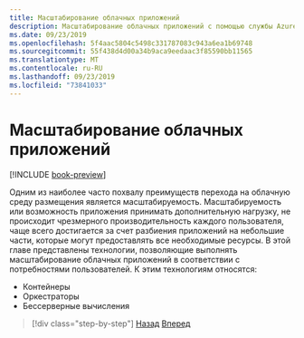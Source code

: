 ```yaml
---
title: Масштабирование облачных приложений
description: Масштабирование облачных приложений с помощью службы Azure Kubernetes и функций Azure для удовлетворения потребностей пользователей с учетом экономичного способа.
ms.date: 09/23/2019
ms.openlocfilehash: 5f4aac5804c5498c331787083c943a6ea1b69748
ms.sourcegitcommit: 55f438d4d00a34b9aca9eedaac3f85590bb11565
ms.translationtype: MT
ms.contentlocale: ru-RU
ms.lasthandoff: 09/23/2019
ms.locfileid: "73841033"
---
```

# <a name="scaling-cloud-native-applications"></a>Масштабирование облачных приложений

[!INCLUDE [book-preview](../../../includes/book-preview.md)]

Одним из наиболее часто похвалу преимуществ перехода на облачную среду размещения является масштабируемость. Масштабируемость или возможность приложения принимать дополнительную нагрузку, не происходит чрезмерного производительность каждого пользователя, чаще всего достигается за счет разбиения приложений на небольшие части, которые могут предоставлять все необходимые ресурсы. В этой главе представлены технологии, позволяющие выполнять масштабирование облачных приложений в соответствии с потребностями пользователей. К этим технологиям относятся:

- Контейнеры
- Оркестраторы
- Бессерверные вычисления

>[!div class="step-by-step"]
>[Назад](centralized-configuration.md)
>[Вперед](leverage-containers-orchestrators.md)
